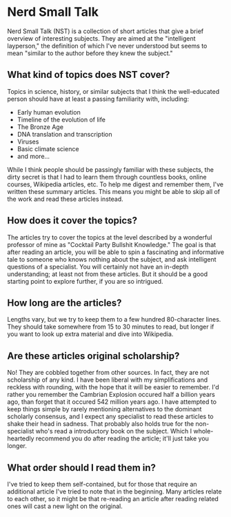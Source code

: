 Nerd Small Talk
===============

Nerd Small Talk (NST) is a collection of short articles that give a brief
overview of interesting subjects.  They are aimed at the "intelligent
layperson," the definition of which I've never understood but seems to mean
"similar to the author before they knew the subject."

What kind of topics does NST cover?
-----------------------------------
Topics in science, history, or similar subjects that I think the well-educated
person should have at least a passing familiarity with, including:

* Early human evolution
* Timeline of the evolution of life
* The Bronze Age
* DNA translation and transcription
* Viruses
* Basic climate science
* and more...

While I think people should be passingly familiar with these subjects, the
dirty secret is that I had to learn them through countless books, online
courses, Wikipedia articles, etc.  To help me digest and remember them, I've
written these summary articles.  This means you might be able to skip all of
the work and read these articles instead.

How does it cover the topics?
-----------------------------
The articles try to cover the topics at the level described by a wonderful
professor of mine as "Cocktail Party Bullshit Knowledge."  The goal is that
after reading an article, you will be able to spin a fascinating and
informative tale to someone who knows nothing about the subject, and ask
intelligent questions of a specialist.  You will certainly not have an in-depth
understanding; at least not from these articles.  But it should be a good
starting point to explore further, if you are so intrigued.

How long are the articles?
--------------------------
Lengths vary, but we try to keep them to a few hundred 80-character lines.
They should take somewhere from 15 to 30 minutes to read, but longer if
you want to look up extra material and dive into Wikipedia.

Are these articles original scholarship?
----------------------------------------
No!  They are cobbled together from other sources.  In fact, they are not
scholarship of any kind.  I have been liberal with my simplifications and
reckless with rounding, with the hope that it will be easier to remember.  I'd
rather you remember the Cambrian Explosion occured half a billion years ago,
than forget that it occured 542 million years ago.  I have attempted to keep
things simple by rarely mentioning alternatives to the dominant scholarly
consensus, and I expect any specialist to read these articles to shake their
head in sadness.  That probably also holds true for the non-specialist who's
read a introductory book on the subject.  Which I whole-heartedly recommend you
do after reading the article; it'll just take you longer.


What order should I read them in?
---------------------------------
I've tried to keep them self-contained, but for those that require an
additional article I've tried to note that in the beginning.  Many articles
relate to each other, so it might be that re-reading an article after reading
related ones will cast a new light on the original.
